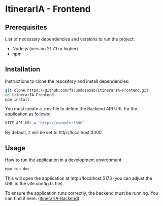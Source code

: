 # ItinerarIA - Frontend

## Prerequisites
List of necessary dependencies and versions to run the project:
- Node.js (version 21.7.1 or higher)
- npm

## Installation
Instructions to clone the repository and install dependencies:

```bash
git clone https://github.com/facundososab/itinerarIA-Frontend.git
cd itinerarIA-Frontend
npm install
```

You must create a .env file to define the Backend API URL for the application as follows:

```bash
VITE_API_URL = 'http://example:1000'
```
By default, it will be set to http://localhost:3000.

## Usage
How to run the application in a development environment:

```bash
npm run dev
```

This will open the application at http://localhost:5173 (you can adjust the URL in the vite.config.ts file).

To ensure the application runs correctly, the backend must be running. You can find it here: ([ItinerarIA-Backend](https://github.com/TomasSanchezMachado/itinerarIA-Backend))


